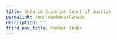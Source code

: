 ```yaml
---
title: Ontario Superior Court of Justice
permalink: /our-members/Canada
description: ""
third_nav_title: Member Index
---
```




